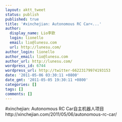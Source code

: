 ```yaml
---
layout: aktt_tweet
status: publish
published: true
title: '#xinchejian: Autonomous RC Car<...'
author:
  display_name: Lio李欧
  login: lionello
  email: lio@lunesu.com
  url: http://lunesu.com/
author_login: lionello
author_email: lio@lunesu.com
author_url: http://lunesu.com/
wordpress_id: 6744
wordpress_url: http://twitter-66223179974193153
date: '2011-05-06 03:30:11 +0800'
date_gmt: '2011-05-05 19:30:11 +0800'
categories: []
tags: []
comments: []
---
```

<p>#xinchejian: <!--:en-->Autonomous RC Car<!--:--><!--:zh-->自主机器人项目<!--:--> http://xinchejian.com/2011/05/06/autonomous-rc-car/</p>
